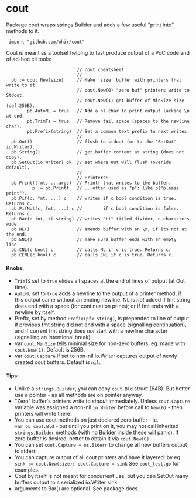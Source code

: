 # cout
Package cout wraps strings.Builder and adds a few useful "print into" methods to it.

     import "github.com/ohir/cout"

Cout is meant as a toolset helping to fast produce output of a PoC code and of ad-hoc cli tools:

```
                           // cout cheatsheet
                           //
  pb := cout.New(size)     // Make 'size' buffer with printers that write to it.
                           // cout.New(0) "zero buf" printers write to Stdout.
                           // cout.New(1) get buffer of MinSize size (def:256B).
        pb.AutoNL = true   // Add a nl char to print output lacking \n at end.
        pb.TrimTs = true   // Remove tail space (spaces to the newline char).
        pb.Prefix(string)  // Set a common text prefix to next writes.
                           //
  pb.Out()                 // flush to stdout (or to the 'SetOut' io.Writer).
  pb.String()              // get buffer content as string (does not copy).
  pb.SetOut(io.Writer) ok  // set where Out will flush (overide default).
                           //
                           // Printers:
  pb.Printf(fmt, ...args)  // Printf that writes to the buffer.
          p := pb.Printf   // ...often used as "p": like p("please print").
  pb.Pif(c, fmt, ...) c    // writes if c bool condition is true. Returns c.
  pb.PifNot(c, fmt, ...) c //        if c bool condition is false. Returns c.
  pb.Bar(n int, ti string) // writes "ti" titled divider, n characters wide.
  pb.NL()                  // amends buffer with an \n, if its not at the end.
  pb.ENL()                 // make sure buffer ends with an empty line.
  pb.CNL(c bool) c         // calls NL if c is true. Returns c.
  pb.CENL(c bool) c        // calls ENL if c is true. Returns c.
```

#### Knobs:
- `TrimTS` set to `true` elides all spaces at the end of lines of output (at Out time).
- `AutoNL` set to `true` adds a newline to the output of a printer method, if this output came without an ending newline.
NL is *not* added if fmt string does end with a space (for continuation prints); or if fmt ends with a newline by itself.
- Prefix, set by method `Prefix(pfx string)`, is prepended to line of output if previous fmt string did not end with a space (signalling continuation), and if current fmt string does *not* start with a newline character (signalling an intentional break).
- var `cout.MinSize` tells minimal size for non-zero buffers, eg. made with `cout.New(1)`. Default is 256B.
- var `cout.Capture` if set to non-nil io.Writer captures output of newly created cout buffers. Default is `nil`.

#### Tips:
- Unlike a `strings.Builder`, you can copy `cout.Bld` struct (64B). But better use a pointer - as all methods are on pointer anyway.
- "Zero" buffer's printers write to *stdout* immediately. Unless `cout.Capture` variable was assigned a non-nil `io.Writer` before call to `New(0)` - then printers will write there.
- You can use cout methods on just declared zero buffer - ie. `var bu cout.Bld` - but until you print on it, you may not call inherited `strings.Builder` methods (with no Builder inside these will panic). If zero buffer is desired, better to obtain it via `cout.New(0)`.
- You can set `cout.Capture = os.Stderr` to change all new buffers output to stderr.
- You can capture output of all cout printers and have it layered: by eg.  `sink := cout.New(size); cout.Capture = sink` See `cout_test.go` for examples.
- Cout by itself is not meant for concurrent use, but you can SetOut many buffers output to a serialized io.Writer sink.
- arguments to Bar() are optional. See package docs.

